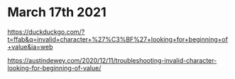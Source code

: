 # March 17th 2021

https://duckduckgo.com/?t=ffab&q=invalid+character+%27%C3%BF%27+looking+for+beginning+of+value&ia=web

https://austindewey.com/2020/12/11/troubleshooting-invalid-character-looking-for-beginning-of-value/


